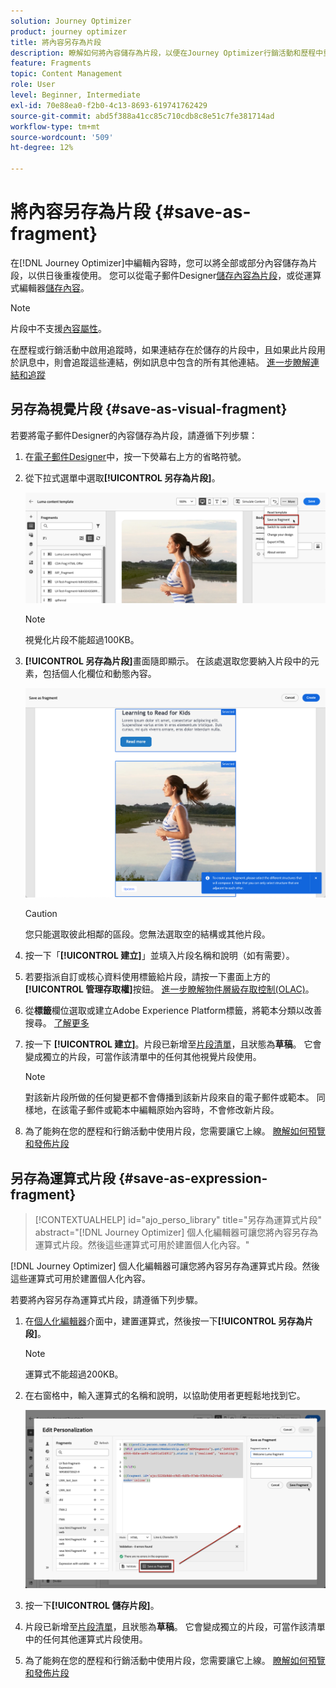 ```yaml
---
solution: Journey Optimizer
product: journey optimizer
title: 將內容另存為片段
description: 瞭解如何將內容儲存為片段，以便在Journey Optimizer行銷活動和歷程中重複使用內容
feature: Fragments
topic: Content Management
role: User
level: Beginner, Intermediate
exl-id: 70e88ea0-f2b0-4c13-8693-619741762429
source-git-commit: abd5f388a41cc85c710cdb8c8e51c7fe381714ad
workflow-type: tm+mt
source-wordcount: '509'
ht-degree: 12%

---
```


# 將內容另存為片段 {#save-as-fragment}

在[!DNL Journey Optimizer]中編輯內容時，您可以將全部或部分內容儲存為片段，以供日後重複使用。 您可以從電子郵件Designer[儲存內容為片段](#save-as-visual-fragment)，或從運算式編輯器[儲存內容](#save-as-expression-fragment)。

>[!NOTE]
>
>片段中不支援[內容屬性](../personalization/personalization-build-expressions.md)。
>
>在歷程或行銷活動中啟用追蹤時，如果連結存在於儲存的片段中，且如果此片段用於訊息中，則會追蹤這些連結，例如訊息中包含的所有其他連結。 [進一步瞭解連結和追蹤](../email/message-tracking.md)

## 另存為視覺片段 {#save-as-visual-fragment}

若要將電子郵件Designer的內容儲存為片段，請遵循下列步驟：

1. 在[電子郵件Designer](../email/get-started-email-design.md)中，按一下熒幕右上方的省略符號。

1. 從下拉式選單中選取&#x200B;**[!UICONTROL 另存為片段]**。

   ![](assets/fragment-save-as.png)

   >[!NOTE]
   >
   >視覺化片段不能超過100KB。

1. **[!UICONTROL 另存為片段]**&#x200B;畫面隨即顯示。 在該處選取您要納入片段中的元素，包括個人化欄位和動態內容。

   ![](assets/fragment-save-as-screen.png)

   >[!CAUTION]
   >
   >您只能選取彼此相鄰的區段。您無法選取空的結構或其他片段。

1. 按一下「**[!UICONTROL 建立]**」並填入片段名稱和說明（如有需要）。

1. 若要指派自訂或核心資料使用標籤給片段，請按一下畫面上方的&#x200B;**[!UICONTROL 管理存取權]**&#x200B;按鈕。 [進一步瞭解物件層級存取控制(OLAC)](../administration/object-based-access.md)。

1. 從&#x200B;**標籤**&#x200B;欄位選取或建立Adobe Experience Platform標籤，將範本分類以改善搜尋。 [了解更多](../start/search-filter-categorize.md#tags)

1. 按一下 **[!UICONTROL 建立]**。片段已新增至[片段清單](#access-manage-fragments)，且狀態為&#x200B;**草稿**。 它會變成獨立的片段，可當作該清單中的任何其他視覺片段使用。

   >[!NOTE]
   >
   >對該新片段所做的任何變更都不會傳播到該新片段來自的電子郵件或範本。 同樣地，在該電子郵件或範本中編輯原始內容時，不會修改新片段。

1. 為了能夠在您的歷程和行銷活動中使用片段，您需要讓它上線。 [瞭解如何預覽和發佈片段](../content-management/create-fragments.md#publish)

## 另存為運算式片段 {#save-as-expression-fragment}

>[!CONTEXTUALHELP]
>id="ajo_perso_library"
>title="另存為運算式片段"
>abstract="[!DNL Journey Optimizer] 個人化編輯器可讓您將內容另存為運算式片段。然後這些運算式可用於建置個人化內容。"

[!DNL Journey Optimizer] 個人化編輯器可讓您將內容另存為運算式片段。然後這些運算式可用於建置個人化內容。

若要將內容另存為運算式片段，請遵循下列步驟。

1. 在[個人化編輯器](../personalization/personalization-build-expressions.md)介面中，建置運算式，然後按一下&#x200B;**[!UICONTROL 另存為片段]**。

   >[!NOTE]
   >
   >運算式不能超過200KB。

1. 在右窗格中，輸入運算式的名稱和說明，以協助使用者更輕鬆地找到它。

   ![](assets/expression-fragment-save-as.png)

1. 按一下&#x200B;**[!UICONTROL 儲存片段]**。

   <!--An expression fragment cannot be nested inside another fragment.-->

1. 片段已新增至[片段清單](#access-manage-fragments)，且狀態為&#x200B;**草稿**。 它會變成獨立的片段，可當作該清單中的任何其他運算式片段使用。

1. 為了能夠在您的歷程和行銷活動中使用片段，您需要讓它上線。 [瞭解如何預覽和發佈片段](../content-management/create-fragments.md#publish)
